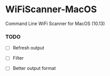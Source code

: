 # WiFiScanner-MacOS

Command Line WiFi Scanner for MacOS (10.13)

### TODO
- [ ] Refresh output
- [ ] Filter 
- [ ] Better output format

